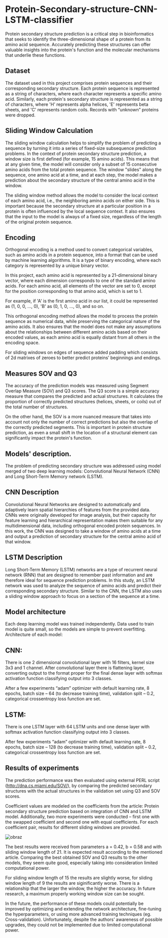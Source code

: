 # Protein-Secondary-structure-CNN-LSTM-classifier

Protein secondary structure prediction is a critical step in bioinformatics that seeks to identify the three-dimensional shape of a protein from its amino acid sequence. Accurately predicting these structures can offer valuable insights into the protein's function and the molecular mechanisms that underlie these functions. 

## Dataset 

The dataset used in this project comprises protein sequences and their corresponding secondary structure. Each protein sequence is represented as a string of characters, where each character represents a specific amino acid. Similarly, each protein's secondary structure is represented as a string of characters, where 'H' represents alpha helices, 'E' represents beta sheets, and 'C' represents random coils. Records with “unknown” proteins were dropped. 

 

## Sliding Window Calculation 

The sliding window calculation helps to simplify the problem of predicting a sequence by turning it into a series of fixed-size subsequence prediction problems. In the context of protein secondary structure prediction, a window size is first defined (for example, 15 amino acids). This means that at any given time, the model will consider only a subset of 15 consecutive amino acids from the total protein sequence. The window "slides" along the sequence, one amino acid at a time, and at each step, the model makes a prediction about the secondary structure of the central amino acid in the window. 

The sliding window method allows the model to consider the local context of each amino acid, i.e., the neighboring amino acids on either side. This is important because the secondary structure at a particular position in a protein is often influenced by the local sequence context. It also ensures that the input to the model is always of a fixed size, regardless of the length of the original protein sequence. 

 

## Encoding 

Orthogonal encoding is a method used to convert categorical variables, such as amino acids in a protein sequence, into a format that can be used by machine learning algorithms. It is a type of binary encoding, where each category is represented by a unique binary vector. 

  

 

In this project, each amino acid is represented by a 21-dimensional binary vector, where each dimension corresponds to one of the standard amino acids. For each amino acid, all elements of the vector are set to 0, except for the position corresponding to that amino acid, which is set to 1. 

For example, if 'A' is the first amino acid in our list, it could be represented as (1, 0, 0, ..., 0), 'B' as (0, 1, 0, ..., 0), and so on. 

This orthogonal encoding method allows the model to process the protein sequence as numerical data, while preserving the categorical nature of the amino acids. It also ensures that the model does not make any assumptions about the relationships between different amino acids based on their encoded values, as each amino acid is equally distant from all others in the encoding space. 

For sliding windows on edges of sequence added padding which consists of 2d matrixes of zeroes to better predict proteins’ beginnings and endings. 

 

## Measures SOV and Q3 

The accuracy of the prediction models was measured using Segment Overlap Measure (SOV) and Q3 scores. The Q3 score is a simple accuracy measure that compares the predicted and actual structures. It calculates the proportion of correctly predicted structures (helices, sheets, or coils) out of the total number of structures. 

On the other hand, the SOV is a more nuanced measure that takes into account not only the number of correct predictions but also the overlap of the correctly predicted segments. This is important in protein structure prediction, as even a small shift in the location of a structural element can significantly impact the protein's function. 

## Models' description. 

The problem of predicting secondary structure was addressed using model merged of two deep learning models: Convolutional Neural Network (CNN) and Long Short-Term Memory network (LSTM). 

  

 

 

## CNN Description 

Convolutional Neural Networks are designed to automatically and adaptively learn spatial hierarchies of features from the provided data. CNNs were originally developed for image analysis, but their capacity for feature learning and hierarchical representation makes them suitable for any multidimensional data, including orthogonal encoded protein sequences. In this work, the CNN was designed to take a window of amino acids at a time and output a prediction of secondary structure for the central amino acid of that window. 

 

## LSTM Description 

Long Short-Term Memory (LSTM) networks are a type of recurrent neural network (RNN) that are designed to remember past information and are therefore ideal for sequence prediction problems. In this study, an LSTM network was used to analyze the sequence of amino acids and predict their corresponding secondary structure. Similar to the CNN, the LSTM also uses a sliding window approach to focus on a section of the sequence at a time. 

 

## Model architecture 

Each deep learning model was trained independently. Data used to train model is quite small, so the models are simple to prevent overfitting. Architecture of each model: 

## CNN: 

 

There is one 2 dimensional convolutional layer with 16 filters, kernel size 3x3 and 1 channel. After convolutional layer there is flattening layer, converting output to the format proper for the final dense layer with softmax activation function classifying output into 3 classes. 

After a few experiments “adam” optimizer with default learning rate, 8 epochs, batch size – 64 (to decrease training time), validation split – 0.2, categorical crossentropy loss function are set. 

## LSTM: 

 

There is one LSTM layer with 64 LSTM units and one dense layer with softmax activation function classifying output into 3 classes.  

After few experiments “adam” optimizer with default learning rate, 8 epochs, batch size – 128 (to decrease training time), validation split – 0.2, categorical crossentropy loss function are set. 

## Results of experiments 

The prediction performance was then evaluated using external PERL script (http://dna.cs.miami.edu/SOV/), by comparing the predicted secondary structures with the actual structures in the validation set using Q3 and SOV scores. 

Coefficient values are modeled on the coefficients from the article: Protein secondary structure prediction based on integration of CNN and LSTM model. Additionally, two more experiments were conducted – first one with the swapped coefficient and second one with equal coefficients. For each coefficient pair, results for different sliding windows are provided.  

![obraz](https://github.com/karolkadlubowski/Protein-Secondary-structure-CNN-LSTM-classifier/assets/56251060/3ec77794-e4cc-4324-9500-7d1167db8c90)


The best results were received from parameters a = 0.42, b = 0.58 and with sliding window length of 21. It is expected result according to the mentioned article. Comparing the best obtained SOV and Q3 results to the other models, they seem quite good, especially taking into consideration limited computational power.  

For sliding window length of 15 the results are slightly worse, for sliding window length of 9 the results are siginificantly worse. There is a relationship that the larger the window, the higher the accuracy. In future research, a maximum properly working window size can be sought. 

In the future, the performance of these models could potentially be improved by optimizing and extending the network architecture, fine-tuning the hyperparameters, or using more advanced training techniques (eg. Cross-validation). Unfortunately, despite the authors’ awareness of possible upgrades, they could not be implemented due to limited computational power. 
